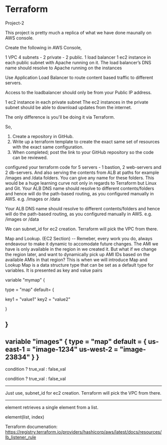 # Terraform
Project-2

This project is pretty much a replica of what we have done maunally on AWS console.

Create the following in AWS Console,

1 VPC 
4 subnets - 2 private - 2 public.
1 load balancer
1 ec2 instance in each public subnet with Apache running on it.
The load balancer’s DNS name should resolve to Apache running on the instances

Use Application Load Balancer to route content based traffic to different servers.

Access to the loadbalancer should only be from your Public IP address. 

1 ec2 instance in each private subnet
The ec2 instances in the private subnet should be able to download updates from the internet.


The only difference is you'll be doing it via Terraform.

So,
1. Create a repository in GitHub.
2. Write up a terraform template to create the exact same set of resources with the exact same configuration.
3. When completed; post the link to your GitHub repository so the code can be reviewed.


configured your terraform code for 5 servers - 
1 bastion, 2 web-servers and 2 db-servers. 
And also serving the contents from ALB at paths for example /images and /data folders. You can give any name for these folders. This would be a huge learning curve not only in regards to Terraform but Linux and Git.
Your ALB DNS name should resolve to different contents/folders and hence will do the path-based routing, as you configured manually in AWS. e.g. <ALB-DNS-name>/images or <ALB-DNS-name>/data

Your ALB DNS name should resolve to different contents/folders and hence will do the path-based routing, as you configured manually in AWS. e.g. <ALB-DNS-name>/images or <ALB-DNS-name>/data

We can subnet_id for ec2 creation. Terraform will pick the VPC from there.

Map and Lookup. (EC2 Section)
-- Remeber, every work you do, always endeavour to make it dynamic to accomodate future changes. The AMI we have is only available in the region in we created it. But what if we change the region later, and want to dynamically pick up AMI IDs based on the available AMIs in that region? This is when we will introduce Map and Lookup
Map is a data structure type that can be set as a default type for variables. It is presented as key and value pairs


variable "mymap" { 

 type = "map"
 default= {
 
 key1 = "value1"
key2 = "value2" 
 
 }

}
-------------------------------------------------------------
variable "images" {
    type = "map"
    default = {
        us-east-1 = "image-1234"
        us-west-2 = "image-23834"
    }
}
---------------------------------------------
condition ? true_val : false_val


condition ? true_val : false_val

------------------------------------------------------------------------
Just use, subnet_id for ec2 creation. Terraform will pick the VPC from there.

----------------------------------

element retrieves a single element from a list.

element(list, index)




Terraform documenation: https://registry.terraform.io/providers/hashicorp/aws/latest/docs/resources/lb_listener_rule